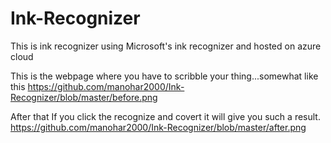 # Ink-Recognizer
This is ink recognizer using Microsoft's ink recognizer and hosted on azure cloud

This is the webpage where you have to scribble your thing...somewhat like this
https://github.com/manohar2000/Ink-Recognizer/blob/master/before.png

After that If you click the recognize and covert it will give you such a result.
https://github.com/manohar2000/Ink-Recognizer/blob/master/after.png
